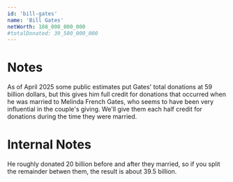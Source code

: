 ```yaml
---
id: 'bill-gates'
name: 'Bill Gates'
netWorth: 108_000_000_000
#totalDonated: 39_500_000_000
---
```


# Notes

As of April 2025 some public estimates put Gates' total donations at 59 billion dollars, but this gives him full credit for donations that occurred when he was married to Melinda French Gates, who seems to have been very influential in the couple's giving. We'll give them each half credit for donations during the time they were married.

# Internal Notes

He roughly donated 20 billion before and after they married, so if you split the remainder betwen them, the result is about 39.5 billion.
